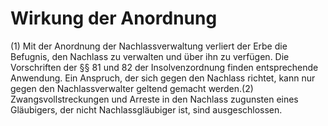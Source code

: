 # Wirkung der Anordnung

(1) Mit der Anordnung der Nachlassverwaltung verliert der Erbe die Befugnis, den Nachlass zu verwalten und über ihn zu verfügen. Die Vorschriften der §§ 81 und 82 der Insolvenzordnung finden entsprechende Anwendung. Ein Anspruch, der sich gegen den Nachlass richtet, kann nur gegen den Nachlassverwalter geltend gemacht werden.(2) Zwangsvollstreckungen und Arreste in den Nachlass zugunsten eines Gläubigers, der nicht Nachlassgläubiger ist, sind ausgeschlossen. 

